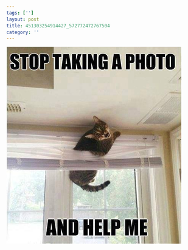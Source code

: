 ```yaml
---
tags: ['']
layout: post
title: 451303254914427_572772472767504
category: ''
---
```

![451303254914427_572772472767504](/uploads/2013-5-28-451303254914427_572772472767504.jpg)
